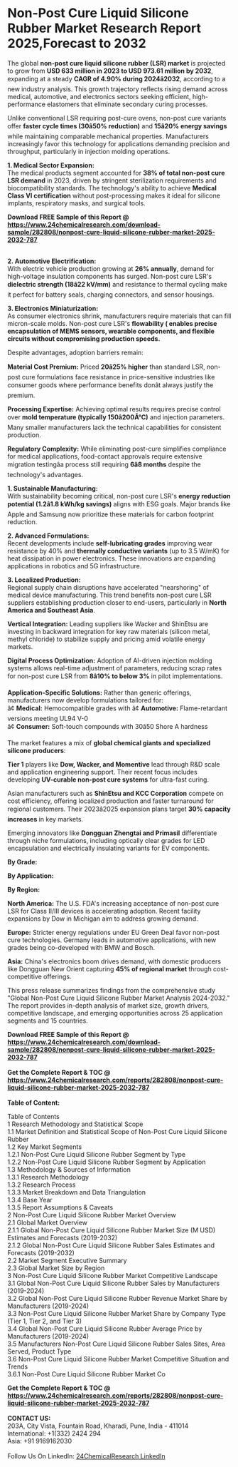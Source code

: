 <h1>Non-Post Cure Liquid Silicone Rubber Market Research Report 2025,Forecast to 2032</h1><p>The global <strong>non-post cure liquid silicone rubber (LSR) market</strong> is projected to grow from <strong>USD 633 million in 2023 to USD 973.61 million by 2032</strong>, expanding at a steady <strong>CAGR of 4.90% during 2024â2032</strong>, according to a new industry analysis. This growth trajectory reflects rising demand across medical, automotive, and electronics sectors seeking efficient, high-performance elastomers that eliminate secondary curing processes.</p><p>Unlike conventional LSR requiring post-cure ovens, non-post cure variants offer <strong>faster cycle times (30â50% reduction)</strong> and <strong>15â20% energy savings</strong> while maintaining comparable mechanical properties. Manufacturers increasingly favor this technology for applications demanding precision and throughput, particularly in injection molding operations.</p><p><strong>1. Medical Sector Expansion:</strong><br>
The medical products segment accounted for <strong>38% of total non-post cure LSR demand</strong> in 2023, driven by stringent sterilization requirements and biocompatibility standards. The technology's ability to achieve <strong>Medical Class VI certification</strong> without post-processing makes it ideal for silicone implants, respiratory masks, and surgical tools.</p><div><b>Download FREE Sample of this Report @ 
            <a href="https://www.24chemicalresearch.com/download-sample/282808/nonpost-cure-liquid-silicone-rubber-market-2025-2032-787">
            https://www.24chemicalresearch.com/download-sample/282808/nonpost-cure-liquid-silicone-rubber-market-2025-2032-787</a></b></div><br><p><strong>2. Automotive Electrification:</strong><br>
With electric vehicle production growing at <strong>26% annually</strong>, demand for high-voltage insulation components has surged. Non-post cure LSR's <strong>dielectric strength (18â22 kV/mm)</strong> and resistance to thermal cycling make it perfect for battery seals, charging connectors, and sensor housings.</p><p><strong>3. Electronics Miniaturization:</strong><br>
As consumer electronics shrink, manufacturers require materials that can fill micron-scale molds. Non-post cure LSR's <strong>flowability ( enables precise encapsulation of MEMS sensors, wearable components, and flexible circuits without compromising production speeds.</strong></p><p>Despite advantages, adoption barriers remain:</p><p><strong>Material Cost Premium:</strong> Priced <strong>20â25% higher</strong> than standard LSR, non-post cure formulations face resistance in price-sensitive industries like consumer goods where performance benefits donât always justify the premium.</p><p><strong>Processing Expertise:</strong> Achieving optimal results requires precise control over <strong>mold temperature (typically 150â200Â°C)</strong> and injection parameters. Many smaller manufacturers lack the technical capabilities for consistent production.</p><p><strong>Regulatory Complexity:</strong> While eliminating post-cure simplifies compliance for medical applications, food-contact approvals require extensive migration testingâa process still requiring <strong>6â8 months</strong> despite the technology's advantages.</p><p><strong>1. Sustainable Manufacturing:</strong><br>
With sustainability becoming critical, non-post cure LSR's <strong>energy reduction potential (1.2â1.8 kWh/kg savings)</strong> aligns with ESG goals. Major brands like Apple and Samsung now prioritize these materials for carbon footprint reduction.</p><p><strong>2. Advanced Formulations:</strong><br>
Recent developments include <strong>self-lubricating grades</strong> improving wear resistance by 40% and <strong>thermally conductive variants</strong> (up to 3.5 W/mK) for heat dissipation in power electronics. These innovations are expanding applications in robotics and 5G infrastructure.</p><p><strong>3. Localized Production:</strong><br>
Regional supply chain disruptions have accelerated "nearshoring" of medical device manufacturing. This trend benefits non-post cure LSR suppliers establishing production closer to end-users, particularly in <strong>North America and Southeast Asia</strong>.</p><p><strong>Vertical Integration:</strong> Leading suppliers like Wacker and ShinEtsu are investing in backward integration for key raw materials (silicon metal, methyl chloride) to stabilize supply and pricing amid volatile energy markets.</p><p><strong>Digital Process Optimization:</strong> Adoption of AI-driven injection molding systems allows real-time adjustment of parameters, reducing scrap rates for non-post cure LSR from <strong>8â10% to below 3%</strong> in pilot implementations.</p><p><strong>Application-Specific Solutions:</strong> Rather than generic offerings, manufacturers now develop formulations tailored for:
    <br>â¢ <strong>Medical:</strong> Hemocompatible grades with â¢ <strong>Automotive:</strong> Flame-retardant versions meeting UL94 V-0 
    <br>â¢ <strong>Consumer:</strong> Soft-touch compounds with 30â50 Shore A hardness</p><p>The market features a mix of <strong>global chemical giants and specialized silicone producers</strong>:</p><p><strong>Tier 1</strong> players like <strong>Dow, Wacker, and Momentive</strong> lead through R&amp;D scale and application engineering support. Their recent focus includes developing <strong>UV-curable non-post cure systems</strong> for ultra-fast curing.</p><p>Asian manufacturers such as <strong>ShinEtsu and KCC Corporation</strong> compete on cost efficiency, offering localized production and faster turnaround for regional customers. Their 2023â2025 expansion plans target <strong>30% capacity increases</strong> in key markets.</p><p>Emerging innovators like <strong>Dongguan Zhengtai and Primasil</strong> differentiate through niche formulations, including optically clear grades for LED encapsulation and electrically insulating variants for EV components.</p><p><strong>By Grade:</strong></p><p><strong>By Application:</strong></p><p><strong>By Region:</strong></p><p><strong>North America:</strong> The U.S. FDA's increasing acceptance of non-post cure LSR for Class II/III devices is accelerating adoption. Recent facility expansions by Dow in Michigan aim to address growing demand.</p><p><strong>Europe:</strong> Stricter energy regulations under EU Green Deal favor non-post cure technologies. Germany leads in automotive applications, with new grades being co-developed with BMW and Bosch.</p><p><strong>Asia:</strong> China's electronics boom drives demand, with domestic producers like Dongguan New Orient capturing <strong>45% of regional market</strong> through cost-competitive offerings.</p><p>This press release summarizes findings from the comprehensive study "Global Non-Post Cure Liquid Silicone Rubber Market Analysis 2024-2032." The report provides in-depth analysis of market size, growth drivers, competitive landscape, and emerging opportunities across 25 application segments and 15 countries.</p><div><b>Download FREE Sample of this Report @ 
            <a href="https://www.24chemicalresearch.com/download-sample/282808/nonpost-cure-liquid-silicone-rubber-market-2025-2032-787">
            https://www.24chemicalresearch.com/download-sample/282808/nonpost-cure-liquid-silicone-rubber-market-2025-2032-787</a></b></div><br><div><b>Get the Complete Report & TOC @ 
            <a href="https://www.24chemicalresearch.com/reports/282808/nonpost-cure-liquid-silicone-rubber-market-2025-2032-787">
            https://www.24chemicalresearch.com/reports/282808/nonpost-cure-liquid-silicone-rubber-market-2025-2032-787</a></b></div><br>
            <b>Table of Content:</b><p>Table of Contents<br />
1 Research Methodology and Statistical Scope<br />
1.1 Market Definition and Statistical Scope of Non-Post Cure Liquid Silicone Rubber<br />
1.2 Key Market Segments<br />
1.2.1 Non-Post Cure Liquid Silicone Rubber Segment by Type<br />
1.2.2 Non-Post Cure Liquid Silicone Rubber Segment by Application<br />
1.3 Methodology & Sources of Information<br />
1.3.1 Research Methodology<br />
1.3.2 Research Process<br />
1.3.3 Market Breakdown and Data Triangulation<br />
1.3.4 Base Year<br />
1.3.5 Report Assumptions & Caveats<br />
2 Non-Post Cure Liquid Silicone Rubber Market Overview<br />
2.1 Global Market Overview<br />
2.1.1 Global Non-Post Cure Liquid Silicone Rubber Market Size (M USD) Estimates and Forecasts (2019-2032)<br />
2.1.2 Global Non-Post Cure Liquid Silicone Rubber Sales Estimates and Forecasts (2019-2032)<br />
2.2 Market Segment Executive Summary<br />
2.3 Global Market Size by Region<br />
3 Non-Post Cure Liquid Silicone Rubber Market Competitive Landscape<br />
3.1 Global Non-Post Cure Liquid Silicone Rubber Sales by Manufacturers (2019-2024)<br />
3.2 Global Non-Post Cure Liquid Silicone Rubber Revenue Market Share by Manufacturers (2019-2024)<br />
3.3 Non-Post Cure Liquid Silicone Rubber Market Share by Company Type (Tier 1, Tier 2, and Tier 3)<br />
3.4 Global Non-Post Cure Liquid Silicone Rubber Average Price by Manufacturers (2019-2024)<br />
3.5 Manufacturers Non-Post Cure Liquid Silicone Rubber Sales Sites, Area Served, Product Type<br />
3.6 Non-Post Cure Liquid Silicone Rubber Market Competitive Situation and Trends<br />
3.6.1 Non-Post Cure Liquid Silicone Rubber Market Co</p><div><b>Get the Complete Report & TOC @ 
            <a href="https://www.24chemicalresearch.com/reports/282808/nonpost-cure-liquid-silicone-rubber-market-2025-2032-787">
            https://www.24chemicalresearch.com/reports/282808/nonpost-cure-liquid-silicone-rubber-market-2025-2032-787</a></b></div><br><b>CONTACT US:</b><br>
            203A, City Vista, Fountain Road, Kharadi, Pune, India - 411014<br>
            International: +1(332) 2424 294<br>
            Asia: +91 9169162030 <br><br>
            Follow Us On LinkedIn: <a href="https://www.linkedin.com/company/24chemicalresearch/">24ChemicalResearch LinkedIn</a>